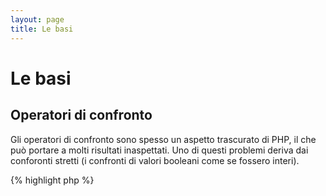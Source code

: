 ```yaml
---
layout: page
title: Le basi
---
```


# Le basi

## Operatori di confronto

Gli operatori di confronto sono spesso un aspetto trascurato di PHP, il che può
portare a molti risultati inaspettati. Uno di questi problemi deriva dai
conforonti stretti (i confronti di valori booleani come se fossero interi).

{% highlight php %}
<?php
$a = 5;   // 5 come intero

var_dump($a == 5);       // confronta il valore; restituisce vero
var_dump($a == '5');     // confronta il valore (ignora il tipo); restituisce vero
var_dump($a === 5);      // confronta tipo/valore (intero e intero); restituisce vero
var_dump($a === '5');    // confronta tipo/valore (intero e intero); restituisce falso

/**
 * Confronti stretti
 */
if (strpos('testing', 'test')) {    // 'test' è trovato alla posizione 0, che è interpretato come il booleano falso
    // codice...
}

// contro

if (strpos('testing', 'test') !== false) {    // vero, perché è stato fatto un confronto stretto (0 !== false)
    // codice...
}
{% endhighlight %}

* [Operatori di confronto](http://php.net/manual/it/language.operators.comparison.php)
* [Tabella di confronto tra tipi](http://php.net/manual/it/types.comparisons.php)

## Istruzioni condizionali

### Istruzioni if

Nell'utilizzo di istruzioni 'if/else' in una funzione o in una classe, si pensa
spesso che 'else' debba essere necessariamente usato per potenziali risultati.
Ma se il risultato è la restituzione di un valore, 'else' non è necessario,
perché 'return' terminerà la funzione, rendendo 'else' inutile.

{% highlight php %}
<?php
function test($a)
{
    if ($a) {
        return true;
    } else {
        return false;
    }
}

// contro

function test($a)
{
    if ($a) {
        return true;
    }
    return false;    // else non è necessario
}
{% endhighlight %}

* [Costrutti if](http://php.net/manual/it/control-structures.if.php)

### Istruzioni switch

Le istruzioni switch sono un ottimo modo per evitare di scrivere infiniti if ed
elseif, ma ci sono un paio di cose a cui prestare attenzione:

- Le istruzioni switch confrontano solo i valori, non il tipo (equivalente a
'==')
- Iterano caso dopo caso finché non viene trovata una corrispondenza. Se non
viene trovata, viene eseguita quella di default (se definita)
- Senza un 'break', continueranno a implementare ogni caso finché non raggiungono
un break/return
- In una funzione, l'utilizzo di 'return' elimina la necessità per un 'break',
perché esso termina la funzione

{% highlight php %}
<?php
$answer = test(2);    // sia il codice del 'case 2', sia quello del 'case 3' saranno implementati

function test($a)
{
    switch ($a) {
        case 1:
            // codice...
            break;             // break viene usato per terminare l'istruzione switch
        case 2:
            // codice...         // senza un break, il confronto continua fino al caso 3
        case 3:
            // codice...
            return $result;    // in una funzione, 'return' termina la funzione
        default:
            // codice...
            return $error;
    }
}
{% endhighlight %}

* [Istruzioni switch](http://php.net/manual/it/control-structures.switch.php)
* [PHP switch](http://phpswitch.com/)

## Namespace globale

Quando usi i namespace, potresti scoprire che le funzioni native sono nascoste
dalle funzioni che hai scritto. Per sistemarlo, referenzia la funzione globale
mettendo un backslash prima del nome della funzione.

{% highlight php %}
<?php
namespace phptherightway;

function fopen()
{
    $file = \fopen();    // Il nome della nostra funzione è lo stesso di una nativa.
                         // Esegui la funzione native aggiungendo '\'.
}

function array()
{
    $iterator = new \ArrayIterator();    // ArrayIterator è una classe nativa. Usare il suo nome senza un backslash
                                         // significa cercare di risolverla nel tuo namespace.
}
{% endhighlight %}

* [Spazio globale](http://php.net/manual/it/language.namespaces.global.php)
* [Regole globali](http://php.net/manual/it/userlandnaming.rules.php)

## Stringhe

### Concatenamento

- If your line extends beyond the recommended line length (120 characters), consider concatenating your line
- For readability it is best to use concatenation operators over concatenating assignment operators
- While within the original scope of the variable, indent when concatenation uses a new line

- Se la tua linea eccede la lunghezza raccomandata (120 caratteri), considera il concatenamento
- Per leggibilità è meglio usare gli operatori di concatenamento invece che gli operatori concatenanti di assegnazione
- Se ti trovi nello scope originale della variabile, usa l'indentazione quando il concatenamento occupa una nuova linea

{% highlight php %}
<?php
$a  = 'Esempio multi-linea';    // operatore di assegnazione/concatenamento (.=)
$a .= "\n";
$a .= 'di cosa non fare';

// vs

$a = 'Esempio multi-linea'      // operatore di concatenamento (.)
    . "\n"                     // indentazione delle nuove linee
    . 'di cosa fare';
{% endhighlight %}

* [Operatori delle stringhe](http://php.net/manual/it/language.operators.string.php)

### Tipi di stringhe

Le stringhe sono una serie di caratteri, e fin qui il concetto è piuttosto
semplice. Detto questo, ci sono tipi diversi di stringhe che hanno una sintassi
e funzionalità leggermente differenti.

#### Apici singoli

Gli apici singoli vengono usati per denotare una "stringa letterale". Le
stringhe letterali non eseguono il parsing di caratteri speciali o variabili.

Se usi gli apici singoli, puoi inserire il nome di una variabile così: `'qualche
$cosa'` e vedresti l'output esatto `quale $cosa`. Se usi gli apici doppi, la
stringa cercherebbe di recuperare la variabile `$cosa` e visualizzerebbe degli
errori in caso la variabile non venisse trovata.

{% highlight php %}
<?php
echo 'Questa è la mia stringa, guarda come è bella.';    // non serve interpretare una stringa semplice

/**
 * Output:
 *
 * Questa è la mia stringa, guarda come è bella.
 */
{% endhighlight %}

* [Apici singoli](http://www.php.net/manual/it/language.types.string.php#language.types.string.syntax.single)

#### Virgolette

Le virgolette sono il coltellno svizzero delle stringhe. Non solo effettuano il
parsing delle variabili come abbiamo detto sopra, ma di tutti i caratteri
speciali come `\n` per la nuova linea, `\t` per la tabulazione etc. perché
vengono interpretate. Sono adatte per:

{% highlight php %}
<?php
echo 'phptherightway è ' . $adjective . '.'     // un esempio con apici singoli che usa concatenamento multiplo per
    . "\n"                                      // variabili e caratteri di escape
    . 'Adoro imparare' . $code . '!';

// contro

echo "phptherightway è $adjective.\n Adoro imparare $code!"    // Invece del concatenamento multiplo, le virgolette
                                                               // ci permettono di creare una stringa interpretata
{% endhighlight %}

Gli apici doppi possono contenere variabili; questa si chiama "interpolazione".

{% highlight php %}
<?php
$juice = 'plum';
echo "I like $juice juice";    // Output: I like plum juice
{% endhighlight %}

Quando usi l'interpolazione, capita spesso che il nome di una variabile tocchi
un altro carattere. Questo renderà impossibile distinguere il nome della
variabile dal carattere letterale.

Per ovviare al problema, racchiudi la variabile in un paio di parentesi graffe.

{% highlight php %}
<?php
$juice = 'prugn';
echo "Ho bevuto del succo fatto con le $juicee";    // $juice non può essere interpetato

// contro

$juice = 'prugn';
echo "Ho bevuto del succo fatto con le {$juice}e";    // $juice verrà interpretato

/**
 * Anche le variabili complesse possono essere racchiuse tra parentesi graffe
 */

$juice = array('mel', 'banan', 'prugn');
echo "Ho bevuto del succo fatto con le {$juice[1]}e";   // $juice[1] verrà interpretato
{% endhighlight %}

* [Virgolette](http://www.php.net/manual/it/language.types.string.php#language.types.string.syntax.double)

#### Sintassi nowdoc

La sintassi nowdoc è stata introdotta in PHP 5.3 e internamente funziona nello
stesso modo degli apici singoli, ma è adatta per creare stringhe multi-linea
senza dover usare il concatenamento.

{% highlight php %}
<?php
$str = <<<'EOD'             // inizializzata da <<<
Esempio di stringa
che occupa più linee
utilizzando la sintassi nowdoc.
$a non viene interpretato.
EOD;                        // la chiusura di 'EOD' dev'essere su una linea a parte, e senza indentazione

/**
 * Output:
 *
 * Esempio di stringa
 * che occupa più linee
 * utilizzando la sintassi Nowdoc.
 * $a non viene interpretato.
 */
{% endhighlight %}

* [Sintassi nowdoc](http://www.php.net/manual/it/language.types.string.php#language.types.string.syntax.nowdoc)

#### Sintassi heredoc

La sintassi heredoc internamente funziona nello stesso modo delle virgolette, ma
è adatta per la creazione di stringhe multi-linea senza la necessità di
concatenamento.

{% highlight php %}
<?php
$a = 'variabili';

$str = <<<EOD               // inizializzata da <<<
Esempio di stringa
che occupa più linee
utilizzando la sintassi heredoc.
Le $a sono interpretate.
EOD;                        // la chiusura di 'EOD' dev'essere su una linea a parte, e senza indentazione

/**
 * Output:
 *
 * Esempio di stringa
 * che occupa più linee
 * utilizzando la sintassi heredoc.
 * Le variabili sono interpretate.
 */
{% endhighlight %}

* [Sintassi heredoc](http://www.php.net/manual/it/language.types.string.php#language.types.string.syntax.heredoc)

### Qual è più veloce?

C'è un mito secondo cui gli apici singoli sono più veloci delle stringhe con
apici doppi. Non è vero.

Se stai definendo una stringa e non cerchi di concatenare valori o eseguire
altre operazioni complicate, allora gli apici singoli e doppi sono identici.
Nessuno dei due è più veloce.

Se stai concatenando stringhe multiple di qualunque tipo, o interpolando valori
in una stringa con apici doppi, allora i risultati possono variare. Se stai
lavorando con un piccolo numero di valori, il concatenamento è di poco più
veloce. Con molti valori, l'interpolazione è di poco più veloce.

Indipendentemente da ciò che fai con le stringhe, nessuno dei tipi avrà mai un
impatto evidente sulla tua applicazione. Cercare di riscrivere il codice per
usare l'uno o l'altro tipo è un esercizio inutile, quindi evita queste
micro-ottimizzazioni a meno che tu non capisca realmente il significato e
l'impatto delle differenze.

[Disproving the Single Quotes Performance Myth]: http://nikic.github.io/2012/01/09/Disproving-the-Single-Quotes-Performance-Myth.html

## Operatore ternario

L'operatore ternario è un ottimo modo per sintetizzare il codice, ma viene
spesso abusato. Anche se gli operatori ternari possono essere nidificati, è
consigliato usarne uno per riga per leggibilità.

{% highlight php %}
<?php
$a = 5;
echo ($a == 5) ? 'sì' : 'no';
{% endhighlight %}

Ecco invece un esempio che sacrifica ogni forma di leggibilità per ridurre il numero delle righe:

{% highlight php %}
<?php
echo ($a) ? ($a == 5) ? 'sì' : 'no' : ($b == 10) ? 'troppo' : ':(';    // eccessiva nidificazione, sacrifica la leggibilità
{% endhighlight %}

Per restituire un valore con gli operatori ternari usa la sintassi corretta.

{% highlight php %}
<?php
$a = 5;
echo ($a == 5) ? return true : return false;    // questo esempio mostrerà un errore

// contro

$a = 5;
return ($a == 5) ? 'sì' : 'no';    // questo esempio restituirà 'sì'

{% endhighlight %}

È importante notare che non serve usare l'operatore ternario per restituire un valore booleano. Un esempio:

{% highlight php %}
<?php
$a = 3;
return ($a == 3) ? true : false; // Restituirà true o false a seconda della condizione $a == 3

// vs

$a = 3;
return $a == 3; // Restituirà true o false a seconda della condizione $a == 3

{% endhighlight %}

Lo stesso si può dire per tutte le operazioni (===, !==, !=, == etc.)

#### Uso delle parentesi con gli operatori ternari per forma e funzione

Quando usi l'operatore ternario, le parentesi possono fare la loro parte per migliorare la leggibilità e anche per unire più condizioni in blocchi di istruzioni. Un esempio di un uso superfluo delle parentesi è:

{% highlight php %}
<?php
$a = 3;
return ($a == 3) ? "sì" : "no"; // restituisce sì o no a seconda della condizione $a == 3

// contro

<?php
$a = 3;
return $a == 3 ? "sì" : "no"; // restituisce sì o no a seconda della condizione $a == 3
{% endhighlight %}

Le parentesi permettono anche di creare unioni in un blocco di istruzioni, in
modo che il blocco venga controllato come una sola condizione. Ecco un esempio
in cui il blocco restituirà true se sia ($a == 3 e $b == 4) che $c == 5 sono
veri.

{% highlight php %}
<?php
return ($a == 3 && $b == 4) && $c == 5;
{% endhighlight %}

Un altro esempio è la porzione qui sotto che restituirà true se ($a != 3 E $b !=
4) O $C == 5.

{% highlight php %}
<?php
return ($a != 3 && $b != 4) || $c == 5;
{% endhighlight %}

* [Operatore ternario](http://php.net/manual/it/language.operators.comparison.php)

## Dichiarazioni di variabili

A volte, gli sviluppatori cercano di rendere il loro codice "più pulito"
dichiarando variabili predefinite con un nome differente.  Ciò che questo
comporta, in realtà, è un raddoppiamento del consumo di memoria dello script.
Nell'esempio sottostante, presumiamo che una stringa di esempio contenga dati
per 1MB. Copiando la variabile hai portato il consumo di memoria dello script a
2MB.

{% highlight php %}
<?php
$about = 'Una stringa molto lunga';    // usa 2MB di memoria
echo $about;

// contro

echo 'Una stringa molto lunga';        // usa 1MB di memoria
{% endhighlight %}

* [Consigli sulle prestazioni](http://web.archive.org/web/20140625191431/https://developers.google.com/speed/articles/optimizing-php)

